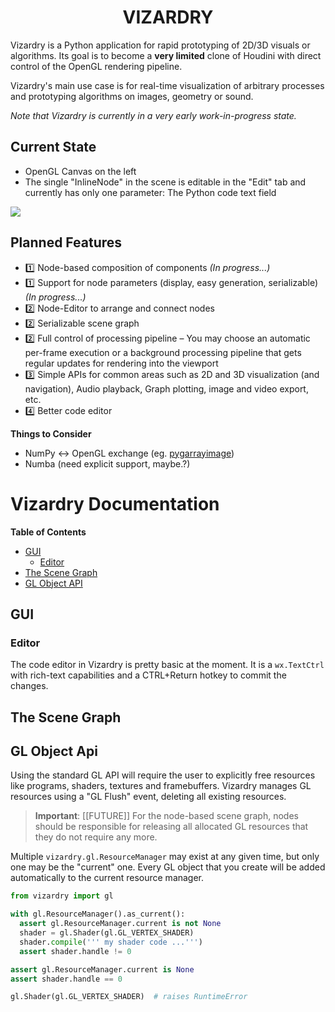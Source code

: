 <h1 align="center">VIZARDRY</h1>

Vizardry is a Python application for rapid prototyping of 2D/3D visuals or
algorithms. Its goal is to become a **very limited** clone of Houdini with
direct control of the OpenGL rendering pipeline.

Vizardry's main use case is for real-time visualization of arbitrary processes
and prototyping algorithms on images, geometry or sound.

*Note that Vizardry is currently in a very early work-in-progress state.*

## Current State

* OpenGL Canvas on the left
* The single "InlineNode" in the scene is editable in the "Edit" tab and
  currently has only one parameter: The Python code text field

![](https://i.imgur.com/bDHvWNd.png)

## Planned Features

* 1️⃣ Node-based composition of components *(In progress...)*
* 1️⃣ Support for node parameters (display, easy generation, serializable) *(In progress...)*
* 2️⃣ Node-Editor to arrange and connect nodes
* 2️⃣ Serializable scene graph
* 2️⃣ Full control of processing pipeline &ndash; You may choose an automatic
  per-frame execution or a background processing pipeline that gets regular
  updates for rendering into the viewport
* 3️⃣ Simple APIs for common areas such as 2D and 3D visualization (and
  navigation), Audio playback, Graph plotting, image and video export, etc.
* 4️⃣ Better code editor

__Things to Consider__

* NumPy <-> OpenGL exchange (eg. [pygarrayimage](http://code.astraw.com/projects/motmot/pygarrayimage.html))
* Numba (need explicit support, maybe.?)

# Vizardry Documentation

__Table of Contents__

* [GUI](#gui)
  * [Editor](#editor)
* [The Scene Graph](#the-scene-graph)
* [GL Object API](#gl-object-api)

## GUI

### Editor

The code editor in Vizardry is pretty basic at the moment. It is a
`wx.TextCtrl` with rich-text capabilities and a CTRL+Return hotkey
to commit the changes.

## The Scene Graph

## GL Object Api

Using the standard GL API will require the user to explicitly free resources
like programs, shaders, textures and framebuffers. Vizardry manages GL resources
using a "GL Flush" event, deleting all existing resources.

> **Important**: [[FUTURE]] For the node-based scene graph, nodes should be
> responsible for releasing all allocated GL resources that they do not
> require any more.

Multiple `vizardry.gl.ResourceManager` may exist at any given time, but only
one may be the "current" one. Every GL object that you create will be added
automatically to the current resource manager.

```python
from vizardry import gl

with gl.ResourceManager().as_current():
  assert gl.ResourceManager.current is not None
  shader = gl.Shader(gl.GL_VERTEX_SHADER)
  shader.compile(''' my shader code ...''')
  assert shader.handle != 0

assert gl.ResourceManager.current is None
assert shader.handle == 0

gl.Shader(gl.GL_VERTEX_SHADER)  # raises RuntimeError
```
